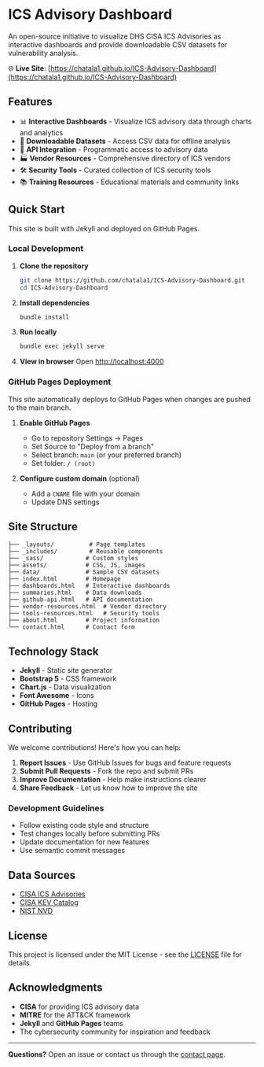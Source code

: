 # ICS Advisory Dashboard

An open-source initiative to visualize DHS CISA ICS Advisories as interactive dashboards and provide downloadable CSV datasets for vulnerability analysis.

🌐 **Live Site**: [https://chatala1.github.io/ICS-Advisory-Dashboard](https://chatala1.github.io/ICS-Advisory-Dashboard)

## Features

- 📊 **Interactive Dashboards** - Visualize ICS advisory data through charts and analytics
- 📁 **Downloadable Datasets** - Access CSV data for offline analysis
- 🔗 **API Integration** - Programmatic access to advisory data
- 🏭 **Vendor Resources** - Comprehensive directory of ICS vendors
- 🛠️ **Security Tools** - Curated collection of ICS security tools
- 📚 **Training Resources** - Educational materials and community links

## Quick Start

This site is built with Jekyll and deployed on GitHub Pages.

### Local Development

1. **Clone the repository**
   ```bash
   git clone https://github.com/chatala1/ICS-Advisory-Dashboard.git
   cd ICS-Advisory-Dashboard
   ```

2. **Install dependencies**
   ```bash
   bundle install
   ```

3. **Run locally**
   ```bash
   bundle exec jekyll serve
   ```

4. **View in browser**
   Open [http://localhost:4000](http://localhost:4000)

### GitHub Pages Deployment

This site automatically deploys to GitHub Pages when changes are pushed to the main branch.

1. **Enable GitHub Pages**
   - Go to repository Settings → Pages
   - Set Source to "Deploy from a branch"
   - Select branch: `main` (or your preferred branch)
   - Set folder: `/ (root)`

2. **Configure custom domain** (optional)
   - Add a `CNAME` file with your domain
   - Update DNS settings

## Site Structure

```
├── _layouts/          # Page templates
├── _includes/         # Reusable components
├── _sass/            # Custom styles
├── assets/           # CSS, JS, images
├── data/             # Sample CSV datasets
├── index.html        # Homepage
├── dashboards.html   # Interactive dashboards
├── summaries.html    # Data downloads
├── github-api.html   # API documentation
├── vendor-resources.html  # Vendor directory
├── tools-resources.html   # Security tools
├── about.html        # Project information
└── contact.html      # Contact form
```

## Technology Stack

- **Jekyll** - Static site generator
- **Bootstrap 5** - CSS framework
- **Chart.js** - Data visualization
- **Font Awesome** - Icons
- **GitHub Pages** - Hosting

## Contributing

We welcome contributions! Here's how you can help:

1. **Report Issues** - Use GitHub Issues for bugs and feature requests
2. **Submit Pull Requests** - Fork the repo and submit PRs
3. **Improve Documentation** - Help make instructions clearer
4. **Share Feedback** - Let us know how to improve the site

### Development Guidelines

- Follow existing code style and structure
- Test changes locally before submitting PRs
- Update documentation for new features
- Use semantic commit messages

## Data Sources

- [CISA ICS Advisories](https://www.cisa.gov/uscert/ics/advisories)
- [CISA KEV Catalog](https://www.cisa.gov/known-exploited-vulnerabilities-catalog)
- [NIST NVD](https://nvd.nist.gov/)

## License

This project is licensed under the MIT License - see the [LICENSE](LICENSE) file for details.

## Acknowledgments

- **CISA** for providing ICS advisory data
- **MITRE** for the ATT&CK framework
- **Jekyll** and **GitHub Pages** teams
- The cybersecurity community for inspiration and feedback

---

**Questions?** Open an issue or contact us through the [contact page](https://chatala1.github.io/ICS-Advisory-Dashboard/contact/).
